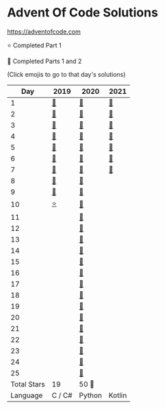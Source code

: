 # Advent Of Code Solutions

<https://adventofcode.com>

:star: Completed Part 1

:star2: Completed Parts 1 and 2

(Click emojis to go to that day's solutions)

| Day  | 2019                  | 2020                  | 2021                                          |
| ---- | --------------------- | --------------------- | --------------------------------------------- |
| 1    | [:star2:](2020/Day01) | [:star2:](2020/Day01) | [:star2:](2021/src/main/kotlin/days/Day01.kt) |
| 2    | [:star2:](2020/Day02) | [:star2:](2020/Day02) | [:star2:](2021/src/main/kotlin/days/Day02.kt) |
| 3    | [:star2:](2020/Day03) | [:star2:](2020/Day03) | [:star2:](2021/src/main/kotlin/days/Day03.kt) |
| 4    | [:star2:](2020/Day04) | [:star2:](2020/Day04) | [:star2:](2021/src/main/kotlin/days/Day04.kt) |
| 5    | [:star2:](2020/Day05) | [:star2:](2020/Day05) | [:star2:](2021/src/main/kotlin/days/Day05.kt) |
| 6    | [:star2:](2020/Day06) | [:star2:](2020/Day06) | [:star2:](2021/src/main/kotlin/days/Day06.kt) |
| 7    | [:star2:](2020/Day07) | [:star2:](2020/Day07) | [:star2:](2021/src/main/kotlin/days/Day07.kt) |
| 8    | [:star2:](2020/Day08) | [:star2:](2020/Day08) |  |
| 9    | [:star2:](2020/Day09) | [:star2:](2020/Day09) |  |
| 10   | [:star:](2020/Day10)  | [:star2:](2020/Day10) |  |
| 11   |                       | [:star2:](2020/Day11) |  |
| 12   |                       | [:star2:](2020/Day12) |  |
| 13   |                       | [:star2:](2020/Day13) |  |
| 14   |                       | [:star2:](2020/Day14) |  |
| 15   |                       | [:star2:](2020/Day15) |  |
| 16   |                       | [:star2:](2020/Day16) |  |
| 17   |                       | [:star2:](2020/Day17) |  |
| 18   |                       | [:star2:](2020/Day18) |  |
| 19   |                       | [:star2:](2020/Day19) |  |
| 20   |                       | [:star2:](2020/Day20) |  |
| 21   |                       | [:star2:](2020/Day21) |  |
| 22   |                       | [:star2:](2020/Day22) |  |
| 23   |                       | [:star2:](2020/Day23) |  |
| 24   |                       | [:star2:](2020/Day24) |  |
| 25   |                       | [:star2:](2020/Day25) |  |
| Total Stars | 19     | 50 :tada: |        |
| Language    | C / C# | Python    | Kotlin |
